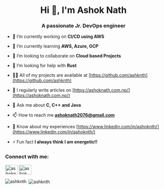 <h1 align="center">Hi 👋, I'm Ashok Nath</h1>
<h3 align="center">A passionate Jr. DevOps engineer</h3>

- 🔭 I’m currently working on **CI/CD using AWS**

- 🌱 I’m currently learning **AWS, Azure, GCP**

- 👯 I’m looking to collaborate on **Cloud based Projects**

- 🤝 I’m looking for help with **Rust**

- 👨‍💻 All of my projects are available at [https://github.com/ashknth](https://github.com/ashknth)

- 📝 I regularly write articles on [https://ashoknath.com.np/](https://ashoknath.com.np/)

- 💬 Ask me about **C, C++ and Java**

- 📫 How to reach me **ashoknath2076@gmail.com**

- 📄 Know about my experiences [https://www.linkedin.com/in/ashoknth/](https://www.linkedin.com/in/ashoknth/)

- ⚡ Fun fact **I always think I am energetic!!**

<h3 align="left">Connect with me:</h3>
<p align="left">
<a href="https://linkedin.com/in/ashoknth" target="blank"><img align="center" src="https://raw.githubusercontent.com/rahuldkjain/github-profile-readme-generator/master/src/images/icons/Social/linked-in-alt.svg" alt="ashoknth" height="30" width="40" /></a>
<a href="https://fb.com/ashok.nath.25" target="blank"><img align="center" src="https://raw.githubusercontent.com/rahuldkjain/github-profile-readme-generator/master/src/images/icons/Social/facebook.svg" alt="ashok.nath.25" height="30" width="40" /></a>
</p>

<p><img align="left" src="https://github-readme-stats.vercel.app/api/top-langs?username=ashknth&show_icons=true&locale=en&layout=compact" alt="ashknth" /></p>

<p>&nbsp;<img align="center" src="https://github-readme-stats.vercel.app/api?username=ashknth&show_icons=true&locale=en" alt="ashknth" /></p>
